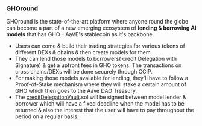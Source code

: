 ### GHOround

GHOround is the state-of-the-art platform where anyone round the globe can become a part of a new emerging ecosystem of **lending & borrowing AI models** 
that has GHO - AaVE's stablecoin as it's backbone.

* Users can come & build their trading strategies for various tokens of different DEXs & chains & then create models for them. 
* They can lend those models to borrowers( credit Delegation with Signature) & get a upfront fees in GHO tokens.
  The transactions on cross chains/DEXs will be done securely through CCIP.
* For making those models available for lending, they'll have to follow a Proof-of-Stake mechanism
  where they will stake a certain amount of GHO which then goes to the Aave DAO Treasury.
* The [creditDelegationVault]().sol will be signed between model lender & borrower which will have a fixed deadline when the model has to be returned & also the interest that the user will have to pay throughout the period on a regular basis.
